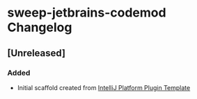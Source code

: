 <!-- Keep a Changelog guide -> https://keepachangelog.com -->

# sweep-jetbrains-codemod Changelog

## [Unreleased]
### Added
- Initial scaffold created from [IntelliJ Platform Plugin Template](https://github.com/JetBrains/intellij-platform-plugin-template)
